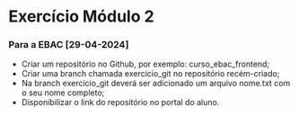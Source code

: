 # Exercício Módulo 2
### Para a EBAC [29-04-2024]

- Criar um repositório no Github, por exemplo: curso_ebac_frontend;
- Criar uma branch chamada exercicio_git no repositório recém-criado;
- Na branch exercício_git deverá ser adicionado um arquivo nome.txt com o seu nome completo;
- Disponibilizar o link do repositório no portal do aluno.
